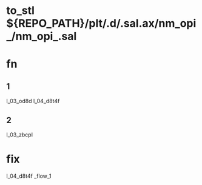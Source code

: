 # to_stl ${REPO_PATH}/plt/.d/.sal.ax/nm_opi_/nm_opi_.sal 

# fn

## 1
l_03_od8d
l_04_d8t4f
## 2
l_03_zbcpl

# fix 
l_04_d8t4f _flow_1



